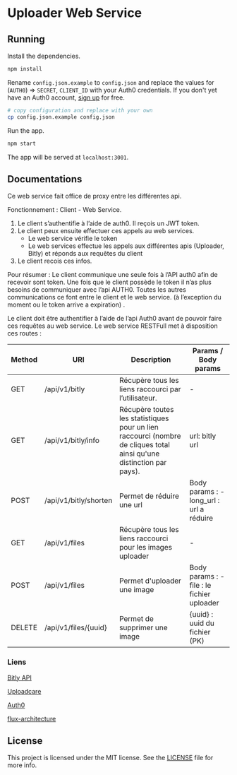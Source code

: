 # Uploader Web Service

## Running

Install the dependencies.

```bash
npm install
```

Rename `config.json.example` to `config.json` and replace the values for (`AUTH0`) => `SECRET`, `CLIENT_ID` with your Auth0 credentials. 
If you don't yet have an Auth0 account, [sign up](https://auth0.com/signuo) for free.

```bash
# copy configuration and replace with your own
cp config.json.example config.json
```

Run the app.

```bash
npm start
```

The app will be served at `localhost:3001`.

## Documentations

Ce web service fait office de proxy entre les différentes api. 

Fonctionnement : Client - Web Service.

1.  Le client s’authentifie à l’aide de auth0. Il reçois un JWT token.
2.  Le client peux ensuite effectuer ces appels au web services.
    - Le web service vérifie le token
    - Le web services effectue les appels aux différentes apis (Uploader, Bitly) et réponds aux requêtes du client
3.  Le client recois ces infos.

Pour résumer : Le client communique une seule fois à l’API auth0 afin de recevoir sont token. Une fois que le client possède le token il n’as plus besoins de communiquer avec l’api AUTH0. Toutes les autres communications ce font entre le client et le web service. (à l’exception du moment ou le token arrive a expiration) .

Le client doit être authentifier à l’aide de l’api Auth0 avant de pouvoir faire ces requêtes au web service. 
Le web service RESTFull met à disposition ces routes :

| Method | URI                   | Description                                                                                                          | Params / Body params                       |
| ------ | --------------------- | -------------------------------------------------------------------------------------------------------------------- | ------------------------------------------ |
| GET    | /api/v1/bitly         | Récupère tous les liens raccourci par l’utilisateur.                                                                 | -                                          |
| GET    | /api/v1/bitly/info    | Récupère toutes les statistiques pour un lien raccourci (nombre de cliques total ainsi qu'une distinction par pays). | url: bitly url                             |
| POST   | /api/v1/bitly/shorten | Permet de réduire une url                                                                                            | Body params : - long_url : url a réduire   |
| GET    | /api/v1/files         | Récupère tous les liens raccourci pour les images uploader                                                           | -                                          |
| POST   | /api/v1/files         | Permet d'uploader une image                                                                                          | Body params : - file : le fichier uploader |
| DELETE | /api/v1/files/{uuid}  | Permet de supprimer une image                                                                                        | {uuid} : uuid du fichier (PK)              |

### Liens

[Bitly API](http://dev.bitly.com/get_started.html)

[Uploadcare](https://uploadcare.com/documentation/)

[Auth0](https://auth0.com/)

[flux-architecture](https://scotch.io/tutorials/getting-to-know-flux-the-react-js-architecture)

## License

This project is licensed under the MIT license. See the [LICENSE](LICENSE) file for more info.

